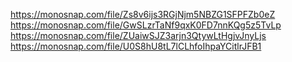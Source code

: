 https://monosnap.com/file/Zs8v6ijs3RGjNjm5NBZG1SFPFZb0eZ
https://monosnap.com/file/GwSLzrTaNf9qxK0FD7nnKQg5z5TvLp
https://monosnap.com/file/ZUaiwSJZ3arjn3QtywLtHgjvJnyLjs
https://monosnap.com/file/U0S8hU8tL7lCLhfoIhpaYCitlrJFB1
